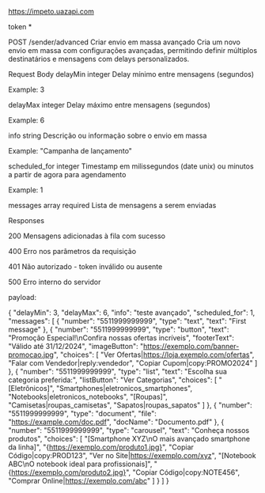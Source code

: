 https://impeto.uazapi.com

token *



POST
/sender/advanced
Criar envio em massa avançado
Cria um novo envio em massa com configurações avançadas, permitindo definir múltiplos destinatários e mensagens com delays personalizados.

Request
Body
delayMin
integer
Delay mínimo entre mensagens (segundos)

Example: 3

delayMax
integer
Delay máximo entre mensagens (segundos)

Example: 6

info
string
Descrição ou informação sobre o envio em massa

Example: "Campanha de lançamento"

scheduled_for
integer
Timestamp em milissegundos (date unix) ou minutos a partir de agora para agendamento

Example: 1

messages
array
required
Lista de mensagens a serem enviadas

Responses

200
Mensagens adicionadas à fila com sucesso

400
Erro nos parâmetros da requisição

401
Não autorizado - token inválido ou ausente

500
Erro interno do servidor


payload:

{
  "delayMin": 3,
  "delayMax": 6,
  "info": "teste avançado",
  "scheduled_for": 1,
  "messages": [
    {
      "number": "5511999999999",
      "type": "text",
      "text": "First message"
    },
    {
      "number": "5511999999999",
      "type": "button",
      "text": "Promoção Especial!\nConfira nossas ofertas incríveis",
      "footerText": "Válido até 31/12/2024",
      "imageButton": "https://exemplo.com/banner-promocao.jpg",
      "choices": [
        "Ver Ofertas|https://loja.exemplo.com/ofertas",
        "Falar com Vendedor|reply:vendedor",
        "Copiar Cupom|copy:PROMO2024"
      ]
    },
    {
      "number": "5511999999999",
      "type": "list",
      "text": "Escolha sua categoria preferida:",
      "listButton": "Ver Categorias",
      "choices": [
        "[Eletrônicos]",
        "Smartphones|eletronicos_smartphones",
        "Notebooks|eletronicos_notebooks",
        "[Roupas]",
        "Camisetas|roupas_camisetas",
        "Sapatos|roupas_sapatos"
      ]
    },
    {
      "number": "5511999999999",
      "type": "document",
      "file": "https://example.com/doc.pdf",
      "docName": "Documento.pdf"
    },
    {
      "number": "5511999999999",
      "type": "carousel",
      "text": "Conheça nossos produtos",
      "choices": [
        "[Smartphone XYZ\nO mais avançado smartphone da linha]",
        "{https://exemplo.com/produto1.jpg}",
        "Copiar Código|copy:PROD123",
        "Ver no Site|https://exemplo.com/xyz",
        "[Notebook ABC\nO notebook ideal para profissionais]",
        "{https://exemplo.com/produto2.jpg}",
        "Copiar Código|copy:NOTE456",
        "Comprar Online|https://exemplo.com/abc"
      ]
    }
  ]
}